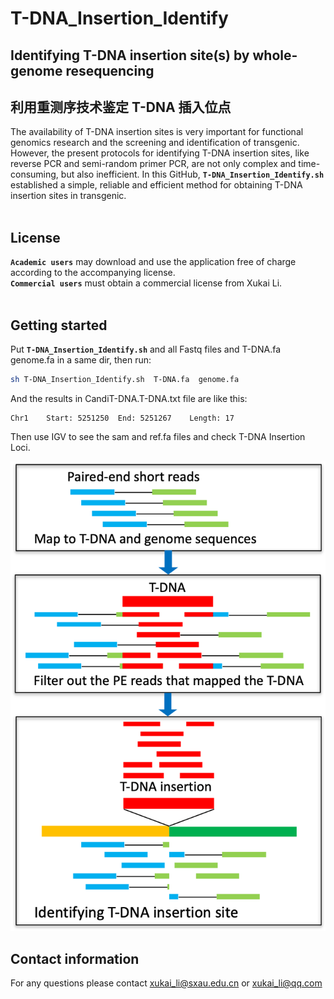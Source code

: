 # T-DNA_Insertion_Identify
## Identifying T-DNA insertion site(s) by whole-genome resequencing
## 利用重测序技术鉴定 T-DNA 插入位点
The availability of T-DNA insertion sites is very important for functional genomics research and the screening and identification of transgenic. However, the present protocols for identifying T-DNA insertion sites, like reverse PCR and semi-random primer PCR, are not only complex and time-consuming, but also inefficient. In this GitHub, __`T-DNA_Insertion_Identify.sh`__  established a simple, reliable and efficient method for obtaining T-DNA insertion sites in transgenic.</br></br>

## License
__`Academic users`__ may download and use the application free of charge according to the accompanying license.</br>
__`Commercial users`__ must obtain a commercial license from Xukai Li.</br></br>

## Getting started
Put __`T-DNA_Insertion_Identify.sh`__ and all Fastq files and T-DNA.fa genome.fa in a same dir, then run:</br>
```sh
sh T-DNA_Insertion_Identify.sh  T-DNA.fa  genome.fa
```
And the results in CandiT-DNA.T-DNA.txt file are like this:
```
Chr1	Start: 5251250	End: 5251267	Length: 17
```

Then use IGV to see the sam and ref.fa files and check T-DNA Insertion Loci.
</br>

![T-DNA_Insertion_Identify](T-DNA_Insertion_Identify.png)

## Contact information
For any questions please contact xukai_li@sxau.edu.cn or xukai_li@qq.com </br>
